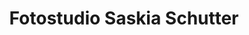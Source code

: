 ---
title: "Fotostudio Saskia Schutter"
url: /schneverdingen/fotostudio-saskia-schutter/
shop: Foto
---